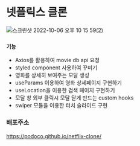 # 넷플릭스 클론
![스크린샷 2022-10-06 오후 10 15 59(2)](https://user-images.githubusercontent.com/103816228/194324720-3ddb2249-8a41-4ca4-b971-c37b078bbb06.png)


### `기능` 
 
* Axios를 활용하여 movie db api 요청
* styled component 사용하여 꾸미기
* 영화를 상세히 보여주는 모달 생성
* useParams 이용하여 영화 상세페이지 구현하기
* useLocation을 이용한 검색 페이지 구현하기
* 모달 창 외부 클릭시 모달 닫게 만드는 custom hooks
* swiper 모듈을 이용한 터치 슬라이드 구현


### 배포주소
https://podoco.github.io/netflix-clone/
